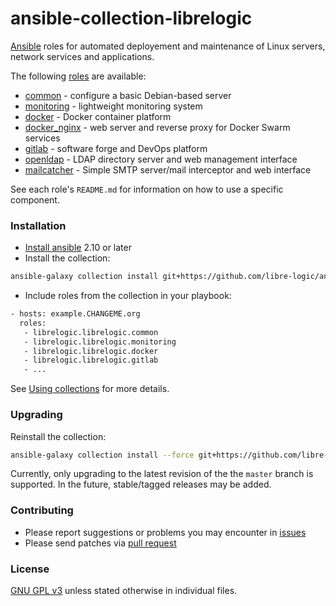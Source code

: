 # ansible-collection-librelogic

[Ansible](https://www.ansible.com/) roles for automated deployement and maintenance of Linux servers, network services and applications.

The following [roles](https://docs.ansible.com/ansible/latest/user_guide/playbooks_reuse_roles.html) are available:

- [common](roles/common/) - configure a basic Debian-based server
- [monitoring](roles/monitoring/) - lightweight monitoring system
- [docker](roles/docker/) - Docker container platform
- [docker_nginx](roles/docker_nginx/) - web server and reverse proxy for Docker Swarm services
- [gitlab](roles/gitlab/) - software forge and DevOps platform
- [openldap](roles/openldap/) - LDAP directory server and web management interface
- [mailcatcher](roles/mailcatcher) - Simple SMTP server/mail interceptor and web interface

See each role's `README.md` for information on how to use a specific component.


### Installation

- [Install ansible](https://docs.ansible.com/ansible/latest/installation_guide/intro_installation.html) 2.10 or later
- Install the collection:

```bash
ansible-galaxy collection install git+https://github.com/libre-logic/ansible-collection-librelogic,master
```

- Include roles from the collection in your playbook:

```bash
- hosts: example.CHANGEME.org
  roles:
   - librelogic.librelogic.common
   - librelogic.librelogic.monitoring
   - librelogic.librelogic.docker
   - librelogic.librelogic.gitlab
   - ...
```

See [Using collections](https://docs.ansible.com/ansible/latest/user_guide/collections_using.html) for more details.


### Upgrading

Reinstall the collection:

```bash
ansible-galaxy collection install --force git+https://github.com/libre-logic/ansible-collection-librelogic,master
```

Currently, only upgrading to the latest revision of the the `master` branch is supported. In the future, stable/tagged releases may be added.



### Contributing

- Please report suggestions or problems you may encounter in [issues](https://github.com/libre-logic/ansible-collection-librelogic/issues)
- Please send patches via [pull request](https://github.com/libre-logic/ansible-collection-librelogic/pulls)


### License

[GNU GPL v3](LICENSE) unless stated otherwise in individual files.
